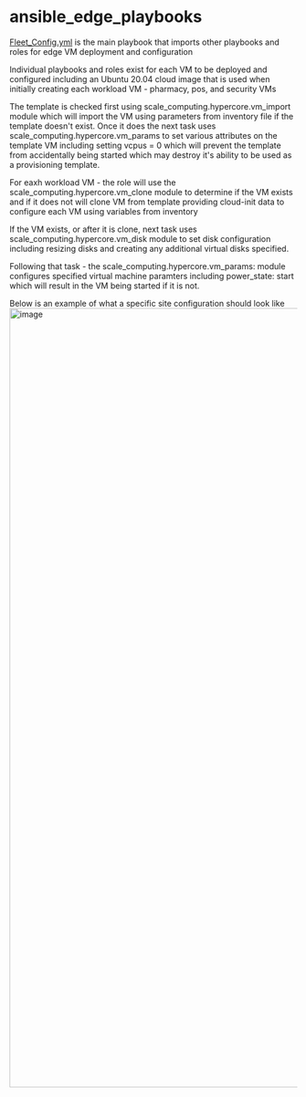 # ansible_edge_playbooks

[Fleet_Config.yml](Fleet_config.yml) is the main playbook that imports other playbooks and roles for edge VM deployment and configuration

Individual playbooks and roles exist for each VM to be deployed and configured including an Ubuntu 20.04 cloud image that is used when initially creating each workload VM - pharmacy, pos, and security VMs

The template is checked first using scale_computing.hypercore.vm_import module which will import the VM using parameters from inventory file if the template doesn't exist.  Once it does the next task uses scale_computing.hypercore.vm_params to set various attributes on the template VM including setting vcpus = 0 which will prevent the template from accidentally being started which may destroy it's ability to be used as a provisioning template. 

For eaxh workload VM - the role will use the scale_computing.hypercore.vm_clone module to determine if the VM exists and if it does not will clone VM from template providing cloud-init data to configure each VM using variables from inventory

If the VM exists, or after it is clone, next task uses scale_computing.hypercore.vm_disk module to set disk configuration including resizing disks and creating any additional virtual disks specified.

Following that task - the scale_computing.hypercore.vm_params: module configures specified virtual machine paramters including power_state: start which will result in the VM being started if it is not.

Below is an example of what a specific site configuration should look like
<img width="1366" alt="image" src="https://user-images.githubusercontent.com/26821128/193714990-73bdfc08-f374-4092-8369-b91b16e44bfc.png">

